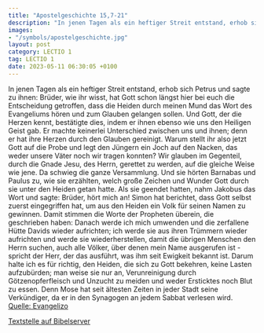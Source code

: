 ```yaml
---
title: "Apostelgeschichte 15,7-21"
description: "In jenen Tagen als ein heftiger Streit entstand, erhob sich Petrus und sagte zu ihnen: Brüder, wie ihr wisst, hat Gott schon längst hier bei euch die Entscheidung getroffen, dass die Heiden durch meinen Mund das Wort des Evangeliums hören und zum Glauben gelangen sollen. Und Gott...."
images:
- "/symbols/apostelgeschichte.jpg"
layout: post
category: LECTIO 1
tag: LECTIO 1
date: 2023-05-11 06:30:05 +0100
---
```

In jenen Tagen als ein heftiger Streit entstand, erhob sich Petrus und sagte zu ihnen: Brüder, wie ihr wisst, hat Gott schon längst hier bei euch die Entscheidung getroffen, dass die Heiden durch meinen Mund das Wort des Evangeliums hören und zum Glauben gelangen sollen.
Und Gott, der die Herzen kennt, bestätigte dies, indem er ihnen ebenso wie uns den Heiligen Geist gab.<!--more-->
Er machte keinerlei Unterschied zwischen uns und ihnen; denn er hat ihre Herzen durch den Glauben gereinigt.
Warum stellt ihr also jetzt Gott auf die Probe und legt den Jüngern ein Joch auf den Nacken, das weder unsere Väter noch wir tragen konnten?
Wir glauben im Gegenteil, durch die Gnade Jesu, des Herrn, gerettet zu werden, auf die gleiche Weise wie jene.
Da schwieg die ganze Versammlung. Und sie hörten Barnabas und Paulus zu, wie sie erzählten, welch große Zeichen und Wunder Gott durch sie unter den Heiden getan hatte.
Als sie geendet hatten, nahm Jakobus das Wort und sagte: Brüder, hört mich an!
Simon hat berichtet, dass Gott selbst zuerst eingegriffen hat, um aus den Heiden ein Volk für seinen Namen zu gewinnen.
Damit stimmen die Worte der Propheten überein, die geschrieben haben:
Danach werde ich mich umwenden und die zerfallene Hütte Davids wieder aufrichten; ich werde sie aus ihren Trümmern wieder aufrichten und werde sie wiederherstellen,
damit die übrigen Menschen den Herrn suchen, auch alle Völker, über denen mein Name ausgerufen ist - spricht der Herr, der das ausführt,
was ihm seit Ewigkeit bekannt ist.
Darum halte ich es für richtig, den Heiden, die sich zu Gott bekehren, keine Lasten aufzubürden;
man weise sie nur an, Verunreinigung durch Götzenopferfleisch und Unzucht zu meiden und weder Ersticktes noch Blut zu essen.
Denn Mose hat seit ältesten Zeiten in jeder Stadt seine Verkündiger, da er in den Synagogen an jedem Sabbat verlesen wird.<br>
[Quelle: Evangelizo](https://evangeliumtagfuertag.org/DE/gospel)

[Textstelle auf Bibelserver](https://www.bibleserver.com/EU/Apostelgeschichte15,7-21)
